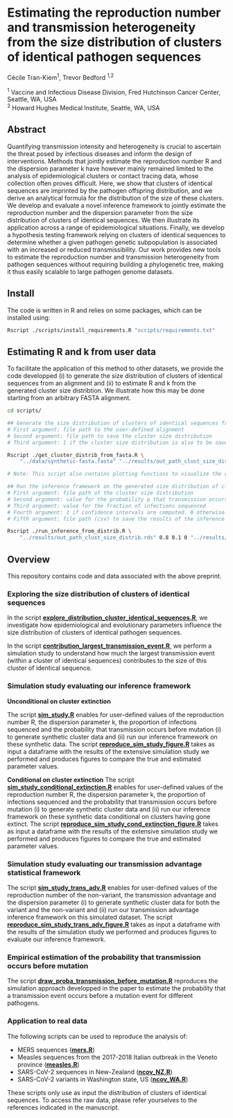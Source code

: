# Estimating the reproduction number and transmission heterogeneity from the size distribution of clusters of identical pathogen sequences

Cécile Tran-Kiem<sup>1</sup>, Trevor Bedford <sup>1,2</sup>

<sup>1</sup> Vaccine and Infectious Disease Division, Fred Hutchinson Cancer Center, Seattle, WA, USA <br>
<sup>2</sup> Howard Hughes Medical Institute, Seattle, WA, USA

## Abstract

Quantifying transmission intensity and heterogeneity is crucial to ascertain the threat posed by infectious diseases and inform the design of interventions. Methods that jointly estimate the reproduction number R and the dispersion parameter k have however mainly remained limited to the analysis of epidemiological clusters or contact tracing data, whose collection often proves difficult. Here, we show that clusters of identical sequences are imprinted by the pathogen offspring distribution, and we derive an analytical formula for the distribution of the size of these clusters. We develop and evaluate a novel inference framework to jointly estimate the reproduction number and the dispersion parameter from the size distribution of clusters of identical sequences. We then illustrate its application across a range of epidemiological situations. Finally, we develop a hypothesis testing framework relying on clusters of identical sequences to determine whether a given pathogen genetic subpopulation is associated with an increased or reduced transmissibility. Our work provides new tools to estimate the reproduction number and transmission heterogeneity from pathogen sequences without requiring building a phylogenetic tree, making it thus easily scalable to large pathogen genome datasets. 

## Install
The code is written in R and relies on some packages, which can be installed using:

```bash
Rscript ./scripts/install_requirements.R "scripts/requirements.txt"
```


## Estimating R and k from user data

To facilitate the application of this method to other datasets, we provide the code developped (i) to generate the size distribution of clusters of identical sequences from an alignment and (ii) to estimate R and k from the generated cluster size distribtion. We illustrate how this may be done starting from an arbitrary FASTA alignment. 

```bash
cd scripts/

## Generate the size distribution of clusters of identical sequences from an alignment. 
# First argument: file path to the user-defined alignment
# Second argument: file path to save the cluster size distribution
# Third argument: 1 if the cluster size distribution is also to be saved in a csv format. 0 otherwise. 

Rscript ./get_cluster_distrib_from_fasta.R \
    "../data/synthetic-fasta.fasta" "../results/out_path_clust_size_distrib.rds" 1

# Note: This script also contains plotting functions to visualize the cluster size distribution.
```
```bash
## Run the inference framework on the generated size distribution of clusters of identical sequences
# First argument: file path of the cluster size distribution
# Second argument: value for the probability p that transmission occurs before mutation
# Third argument: value for the fraction of infections sequenced
# Fourth argument: 1 if confidence intervals are computed. 0 otherwise. This is generally the most computationally intensive part.
# Fifth argument: file path (csv) to save the results of the inference

Rscript ./run_inference_from_distrib.R \
    "../results/out_path_clust_size_distrib.rds" 0.8 0.1 0 "../results/out_path_res_inference.csv"
```

## Overview

This repository contains code and data associated with the above preprint.

### Exploring the size distribution of clusters of identical sequences

In the script [**explore_distribution_cluster_identical_sequences.R**](https://github.com/blab/size-genetic-clusters/blob/main/scripts/explore_distribution_cluster_identical_sequences.R), we investigate how epidemiological and evolutionary parameters influence the size distribution of clusters of identical pathogen sequences.

In the script [**contribution_largest_transmission_event.R**](https://github.com/blab/size-genetic-clusters/blob/main/scripts/contribution_largest_transmission_event.R), we perform a simulation study to understand how much the largest transmission event (within a cluster of identical sequences) contributes to the size of this cluster of identical sequence. 

### Simulation study evaluating our inference framework

**Unconditional on cluster extinction**

The script [**sim_study.R**](https://github.com/blab/size-genetic-clusters/blob/main/scripts/sim_study.R) enables for user-defined values of the reproduction number R, the dispersion parameter k, the proportion of infections sequenced and the probability that transmission occurs before mutation (i) to generate synthetic cluster data and (ii) run our inference framework on these synthetic data. The script [**reproduce_sim_study_figure.R**](https://github.com/blab/size-genetic-clusters/blob/main/scripts/reproduce_sim_study_figure.R) takes as input a dataframe with the results of the extensive simulation study we performed and produces figures to compare the true and estimated parameter values. 

**Conditional on cluster extinction**
The script [**sim_study_conditional_extinction.R**](https://github.com/blab/size-genetic-clusters/blob/main/scripts/sim_study_conditional_extinction.R) enables for user-defined values of the reproduction number R, the dispersion parameter k, the proportion of infections sequenced and the probability that transmission occurs before mutation (i) to generate synthetic cluster data and (ii) run our inference framework on these synthetic data conditional on clusters having gone extinct. The script [**reproduce_sim_study_cond_extinction_figure.R**](https://github.com/blab/size-genetic-clusters/blob/main/scripts/reproduce_sim_study_cond_extinction_figure.R) takes as input a dataframe with the results of the extensive simulation study we performed and produces figures to compare the true and estimated parameter values. 

### Simulation study evaluating our transmission advantage statistical framework
The script [**sim_study_trans_adv.R**](https://github.com/blab/size-genetic-clusters/blob/main/scripts/sim_study_trans_adv.R) enables for user-defined values of the reproduction number of the non-variant, the transmission advantage and the dispersion parameter (i) to generate synthetic cluster data for both the variant and the non-variant and (ii) run our transmission advantage inference framework on this simulated dataset. The script [**reproduce_sim_study_trans_adv_figure.R**](https://github.com/blab/size-genetic-clusters/blob/main/scripts/reproduce_sim_study_trans_adv_figure.R) takes as input a dataframe with the results of the simulation study we performed and produces figures to evaluate our inference framework.


### Empirical estimation of the probability that transmission occurs before mutation

The script [**draw_proba_transmission_before_mutation.R**](https://github.com/blab/size-genetic-clusters/blob/main/scripts/draw_proba_transmission_before_mutation.R) reproduces the simulation approach developped in the paper to estimate the probability that a transmission event occurs before a mutation event for different pathogens. 

### Application to real data

The following scripts can be used to reproduce the analysis of:
- MERS sequences ([**mers.R**](https://github.com/blab/size-genetic-clusters/blob/main/scripts/mers.R))
- Measles sequences from the 2017-2018 Italian outbreak in the Veneto province ([**measles.R**](https://github.com/blab/size-genetic-clusters/blob/main/scripts/measles.R))
- SARS-CoV-2 sequences in New-Zealand  ([**ncov_NZ.R**](https://github.com/blab/size-genetic-clusters/blob/main/scripts/ncov_NZ.R))
- SARS-CoV-2 variants in Washington state, US ([**ncov_WA.R**](https://github.com/blab/size-genetic-clusters/blob/main/scripts/ncov_WA.R))

These scripts only use as input the distribution of clusters of identical sequences. To access the raw data, please refer yourselves to the references indicated in the manuscript.